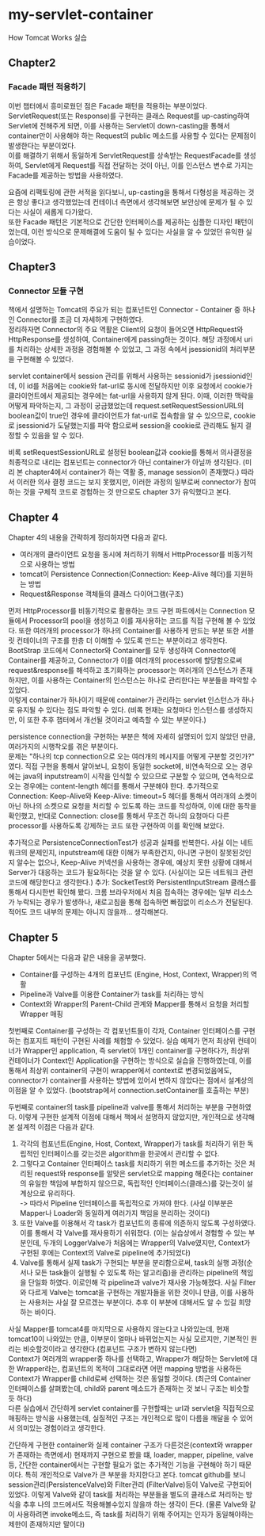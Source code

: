 # my-servlet-container
How Tomcat Works 실습

## Chapter2

### Facade 패턴 적용하기  
  
이번 챕터에서 흥미로웠던 점은 Facade 패턴을 적용하는 부분이었다.  
ServletRequest(또는 Response)를 구현하는 클래스 Request를 up-casting하여 Servlet에 전해주게 되면,
이를 사용하는 Servlet이 down-casting을 통해서 container만이 사용해야 하는 Request의 public 메소드를 사용할 수 있다는 문제점이 
발생한다는 부분이었다.  
이를 해결하기 위해서 동일하게 ServletRequest를 상속받는 RequestFacade를 생성하여, Servlet에게 Request를 직접 전달하는 것이 아닌,
이를 인스턴스 변수로 가지는 Facade를 제공하는 방법을 사용하였다.  
  
요즘에 리팩토링에 관한 서적을 읽다보니, up-casting을 통해서 다형성을 제공하는 것은 항상 좋다고 생각했었는데 
컨테이너 측면에서 생각해보면 보안상에 문제가 될 수 있다는 사실이 새롭게 다가왔다.  
또한 Facade 패턴은 기본적으로 간단한 인터페이스를 제공하는 심플한 디자인 패턴이었는데, 이런 방식으로 문제해결에 도움이 될 수 있다는 사실을
알 수 있었던 유익한 실습이었다.

## Chapter3

### Connector 모듈 구현

책에서 설명하는 Tomcat의 주요가 되는 컴포넌트인 Connector - Container 중 하나인 Connector를 조금 더 자세하게 구현하였다.  
정리하자면 Connector의 주요 역활은 Client의 요청이 들어오면 HttpRequest와 HttpResponse를 생성하여,
Container에게 passing하는 것이다.
해당 과정에서 uri를 처리하는 상세한 과정을 경험해볼 수 있었고, 그 과정 속에서 jsessionid의 처리부분을 구현해볼 수 있었다.  
  
servlet container에서 session 관리를 위해서 사용하는 sessionid가 jsessionid인데, 이 id를 처음에는 cookie와 fat-url로 동시에 전달하지만
이후 요청에서 cookie가 클라이언트에서 제공되는 경우에는 fat-url을 사용하지 않게 된다. 이때, 이러한 맥락을 어떻게 파악하는지, 그 과정이 궁금했었는데
request.setRequestSessionURL의 boolean값이 true인 경우에 클라이언트가 fat-url로 접속함을 알 수 있으므로, cookie로 jsessionid가 도달했는지를
파악 함으로써 session을 cookie로 관리해도 될지 결정할 수 있음을 알 수 있다.  
  
비록 setRequestSessionURL로 설정된 boolean값과 cookie를 통해서 의사결정을 최종적으로 내리는 컴포넌트는 connector가 아닌 container가 아닐까 생각된다.
(미리 본 chapter4에서 container가 하는 역활 중, manage session이 존재했다.) 따라서 이러한 의사 결정 코드는 보지 못했지만, 이러한 과정의 일부로써
connector가 참여하는 것을 구체적 코드로 경험하는 것 만으로도 chapter 3가 유익했다고 본다.

## Chapter 4

Chapter 4의 내용을 간략하게 정리하자면 다음과 같다.

- 여러개의 클라이언트 요청을 동시에 처리하기 위해서 HttpProcessor를 비동기적으로 사용하는 방법
- tomcat이 Persistence Connection(Connection: Keep-Alive 헤더)를 지원하는 방법
- Request&Response 객체들의 클래스 다이어그램(구조)

먼저 HttpProcessor를 비동기적으로 활용하는 코드 구현 파트에서는 Connection 모듈에서 Processor의 pool을 생성하고 이를 재사용하는 코드를 직접 구현해 볼 수
있었다. 또한 여러개의 processor가 하나의 Container를 사용하게 만드는 부분 또한 서블릿 컨테이너의 구조를 한층 더 이해할 수 있도록 만드는 부분이라고 
생각한다. BootStrap 코드에서 Connector와 Container를 모두 생성하여 Connector에 Container를 제공하고, Connector가 이를 여러개의 processor에 
할당함으로써 request&response를 해석하고 초기화하는 processor는 여러개의 인스턴스가 존재하지만, 이를 사용하는 Container의 인스턴스는
하나로 관리한다는 부분들을 파악할 수 있었다.  
이렇게 container가 하나이기 때문에 container가 관리하는 servlet 인스턴스가 하나로 유지될 수 있다는 점도 파악할 수 있다. (비록 현재는 요청마다
인스턴스를 생성하지만, 이 또한 추후 챕터에서 개선될 것이라고 예측할 수 있는 부분이다.)

persistence connection을 구현하는 부분은 책에 자세히 설명되어 있지 않았던 만큼, 여러가지의 시행착오를 겪은 부분이다.  
문제는 "하나의 tcp connection으로 오는 여러개의 메시지를 어떻게 구분할 것인가?" 였다.
직접 구현을 통해서 알아보니, 요청이 동일한 socket에, 비연속적으로 오는 경우에는 java의 inputstream이 시작을 인식할 수 있으므로 구분할 수 있으며,
연속적으로 오는 경우에는 content-length 헤더를 통해서 구분해야 한다.
추가적으로 Connection: Keep-Alive와 Keep-Alive: timeout=5 헤더를 통해서 여러개의 소켓이 아닌 하나의 소켓으로 요청을 처리할 수 있도록 하는
코드를 작성하여, 이에 대한 동작을 확인했고, 반대로 Connection: close를 통해서 무조건 하나의 요청마다 다른 processor를 사용하도록 강제하는
코드 또한 구현하여 이를 확인해 보았다.

추가적으로 PersistenceConnectionTest가 성공과 실패를 반복한다. 사실 이는 네트워크의 문제인지, inputstream에 대한 이해가 부족한건지, 
아니면 구현이 잘못된것인지 알수는 없으나, Keep-Alive 커넥션을 사용하는 경우에, 예상치 못한 상황에 대해서 Server가 대응하는 코드가 필요하다는 것을
알 수 있다. (사실이는 모든 네트워크 관련 코드에 해당한다고 생각한다.)
추가: SocketTest와 PersistentInputStream 클래스를 통해서 다시한번 확인해 봤다. 크롬 브라우저에서 처음 접속하는 경우에는 일부 리소스가 누락되는
경우가 발생하나, 새로고침을 통해 접속하면 빠짐없이 리소스가 전달된다. 적어도 코드 내부의 문제는 아니지 않을까... 생각해본다.
 
## Chapter 5

Chapter 5에서는 다음과 같은 내용을 공부했다.

- Container를 구성하는 4개의 컴포넌트 (Engine, Host, Context, Wrapper)의 역활
- Pipeline과 Valve를 이용한 Container가 task를 처리하는 방식
- Context와 Wrapper의 Parent-Child 관계와 Mapper를 통해서 요청을 처리할 Wrapper 매핑

첫번째로 Container를 구성하는 각 컴포넌트들이 각자, Container 인터페이스를 구현하는 컴포지트 패턴이 구현된 사례를 체험할 수 있었다. 실습 예제가
먼저 최상위 컨테이너가 Wrapper인 application, 즉 servlet이 1개인 container를 구현하다가, 최상위 컨테이너가 Context인 Application을 구현하는
방식으로 실습을 진행하였는데, 이를 통해서 최상위 container의 구현이 wrapper에서 context로 변경되었음에도, connector가 container를 사용하는
방법에 있어서 변하지 않았다는 점에서 설계상의 이점을 알 수 있었다. (bootstrap에서 connection.setContainer를 호출하는 부분)  

두번째로 container의 task를 pipeline과 valve를 통해서 처리하는 부분을 구현하였다. 이렇게 구현한 설계적 이점에 대해서 책에서 설명하지 않았지만,
개인적으로 생각해본 설계적 이점은 다음과 같다.
1. 각각의 컴포넌트(Engine, Host, Context, Wrapper)가 task를 처리하기 위한 독립적인 인터페이스를 갖는것은 algorithm을 한곳에서 관리할 수 없다.
2. 그렇다고 Container 인터페이스 task를 처리하기 위한 메소드를 추가하는 것은 처리된 request와 response를 알맞은 servlet으로 mapping 해준다는
container의 유일한 책임에 부합하지 않으므로, 독립적인 인터페이스(클래스)를 갖는것이 설계상으로 유리하다.  
-> 따라서 Pipeline 인터페이스를 독립적으로 가져야 한다. (사실 이부분은 Mapper나 Loader와 동일하게 여러가지 책임을 분리하는 것이다)
3. 또한 Valve를 이용해서 각 task가 컴포넌트의 종류에 의존하지 않도록 구성하였다. 이를 통해서 각 Valve를 재사용하기 쉬워졌다.
(이는 실습상에서 경험할 수 있는 부분인데, 두개의 LoggerValve가 처음에는 Wrapper의 Valve였지만, 
Context가 구현된 후에는 Context의 Valve로 pipeline에 추가되었다)
4. Valve를 통해서 실제 task가 구현되는 부분을 분리함으로써, task의 실행 과정(순서나 모든 task들이 실행될 수 있도록 하는 알고리즘)을 관리하는
pipeline의 책임을 단일화 하였다. 이로인해 각 pipeline과 valve가 재사용 가능해졌다.
사실 Filter와 다르게 Valve는 tomcat을 구현하는 개발자들을 위한 것이니 만큼, 이를 사용하는 사용처는 사실 잘 모르겠는 부분이다. 추후 이 부분에
대해서도 알 수 있길 희망하는 바이다.

사실 Mapper를 tomcat4를 마지막으로 사용하지 않는다고 나와있는데, 현재 tomcat10이 나와있는 만큼, 이부분이 얼마나 바뀌었는지는 사실 모르지만,
기본적인 원리는 비슷할것이라고 생각한다.(컴포넌트 구조가 변하지 않는다면)  
Context가 여러개의 wrapper중 하나를 선택하고, Wrapper가 해당하는 Servlet에 대한 Wrapper라는, 컴포넌트의 목적이 그대로라면 어떤 mapping 방법을
사용하든 Context가 Wrapper를 child로써 선택하는 것은 동일할 것이다. (최근의 Container 인터페이스를 살펴봤는데, child와 parent 메소드가
존재하는 것 보니 구조는 비슷할 듯 하다)  
다른 실습에서 간단하게 servlet container를 구현할때는 url과 servlet을 직접적으로 매핑하는 방식을 사용했는데, 실질적인 구조는 개인적으로 많이
다름을 깨달을 수 있어서 의미있는 경험이라고 생각한다.  

간단하게 구현한 container와 실제 container 구조가 다른것은(context와 wrapper가 존재하는 측면에서) 현재까지 구현으로 봤을 떄, loader, mapper,
pipeline, valve등, 간단한 container에서는 구현할 필요가 없는 추가적인 기능을 구현해야 하기 때문이다. 특히 개인적으로 Valve가 큰
부분을 차지한다고 본다. tomcat github를 보니 session관리(PersistenceValve)와 Filter관리 (FilterValve)등이 Valve로 구현되어 있었다.
이렇게 Valve와 같이 task를 처리하는 부분들을 별도의 클래스로 처리하는 방식을 추후 나의 코드에서도 적용해볼수있지 않을까 하는 생각이 든다.
(물론 Valve와 같이 사용하려면 invoke메소드, 즉 task를 처리하기 위해 주어지는 인자가 동일해야하는 제한이 존재하지만 말이다)